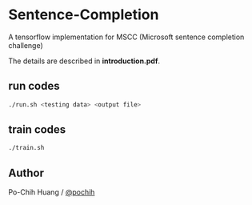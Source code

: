 # Sentence-Completion
A tensorflow implementation for MSCC (Microsoft sentence completion challenge)

The details are described in __introduction.pdf__.

## run codes
```bash
./run.sh <testing data> <output file>
```
 
## train codes
```bash
./train.sh
```

## Author
Po-Chih Huang / [@pochih](http://pochih.github.io/)
